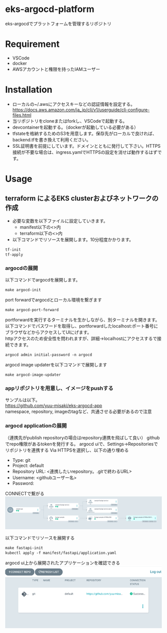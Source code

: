 # eks-argocd-platform
eks-argocdでプラットフォームを管理するリポジトリ

# Requirement
  
* VSCode
* docker
* AWSアカウントと権限を持ったIAMユーザー

# Installation

- ローカルの~/.awsにアクセスキーなどの認証情報を設定する。<br>
https://docs.aws.amazon.com/ja_jp/cli/v1/userguide/cli-configure-files.html
- 当リポジトリをcloneまたはforkし、VSCodeで起動する。
- devcontainerを起動する。（dockerが起動している必要がある）
- tfstateを格納するためのS3を用意します。保存先がローカルで良ければ、backend.tfを書き換えて利用ください。
- SSL証明書を前提にしています。ドメインとともに発行して下さい。HTTPS接続が不要な場合は、ingress.yamlでHTTPSの設定を消せば動作するはずです。


# Usage
## terraform によるEKS clusterおよびネットワークの作成
- 必要な変数を以下ファイルに設定していきます。
    - manifest以下の<>内
    - terraform以下の<>内
- 以下コマンドでリソースを展開します。10分程度かかります。
```
tf-init
tf-apply
```

### argocdの展開

以下コマンドでargocdを展開します。
```
make argocd-init
```

port forwardでargocdとローカル環境を繋ぎます
```
make argocd-port-forward
```

portforwardを実行するターミナルを生かしながら、別ターミナルを開きます。<br>
以下コマンドでパスワードを取得し、portforwardしたlocalhost:ポート番号にブラウザなどからアクセスしてUIにげます。<br>
httpアクセスのため安全性を問われますが、詳細→localhostにアクセスするで接続できます。<br>
  
``` 
argocd admin initial-password -n argocd
```

argocd image updaterを以下コマンドで展開します
```
make argocd-image-updater
```


### appリポジトリを用意し、イメージをpushする
サンプルは以下。<br>
https://github.com/yuu-misaki/eks-argocd-app<br>
namespace, repository, imageのtagなど、共通させる必要があるので注意

### argocd applicationの展開
（連携先がpublish repositoryの場合はrepository連携を飛ばして良い）
githubでrepo権限があるtokenを発行する。
argocd uiで、Settings→Repositoriesでリポジトリを連携する
Via HTTPSを選択し、以下の通り埋める
- Type: git
- Project: default
- Repository URL: <連携したいrepository。.gitで終わるURL>
- Username: <githubユーザー名>
- Password: <github personel access>

CONNECTで繋がる
![alt text](/docs/images/argocd.png)

以下コマンドでリソースを展開する
```
make fastapi-init
kubectl apply -f manifest/fastapi/application.yaml
```
argocd ui上から展開されたアプリケーションを確認できる
![alt text](docs/images/github_connect.png)


